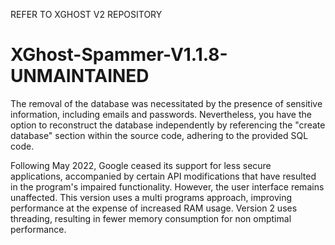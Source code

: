 REFER TO XGHOST V2 REPOSITORY
# XGhost-Spammer-V1.1.8-UNMAINTAINED
The removal of the database was necessitated by the presence of sensitive information, including emails and passwords. Nevertheless, you have the option to reconstruct the database independently by referencing the "create database" section within the source code, adhering to the provided SQL code.


Following May 2022, Google ceased its support for less secure applications, accompanied by certain API modifications that have resulted in the program's impaired functionality. However, the user interface remains unaffected.
This version uses a multi programs approach, improving performance at the expense of increased RAM usage.
Version 2 uses threading, resulting in fewer memory consumption for non omptimal performance.
